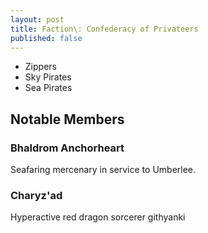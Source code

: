 ```yaml
---
layout: post
title: Faction\: Confederacy of Privateers
published: false
---
```


- Zippers
- Sky Pirates
- Sea Pirates

## Notable Members

### Bhaldrom Anchorheart

Seafaring mercenary in service to Umberlee.

### Charyz'ad

Hyperactive red dragon sorcerer githyanki
